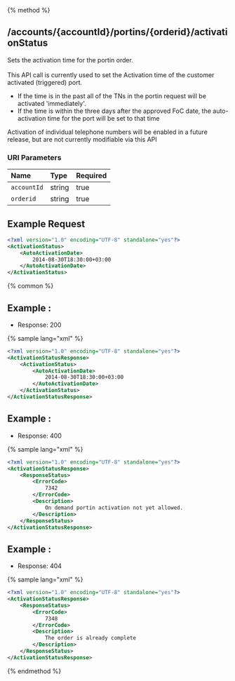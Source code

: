 {% method %}
## /accounts/{accountId}/portins/{orderid}/activationStatus

Sets the activation time for the portin order.  <br> <br>
This API call is currently used to set the Activation time of the customer activated (triggered) port.
<ul>
<li>If the time is in the past all of the TNs in the portin request will be activated 'immediately'.</li>
<li>If the time is within the three days after the approved FoC date, the auto-activation time for the port will be set to that time</li>
</ul>
Activation of individual telephone numbers will be enabled in a future release, but are not currently modifiable via this API



### URI Parameters
| Name | Type | Required |
|:-----|:-----|:---------|
| `accountId` | string | true |
| `orderid` | string | true |





## Example Request
```xml
<?xml version="1.0" encoding="UTF-8" standalone="yes"?>
<ActivationStatus>
    <AutoActivationDate>
        2014-08-30T18:30:00+03:00
    </AutoActivationDate>
</ActivationStatus>
```


{% common %}


## Example : 

* Response: 200

{% sample lang="xml" %}

```xml
<?xml version="1.0" encoding="UTF-8" standalone="yes"?>
<ActivationStatusResponse>
    <ActivationStatus>
        <AutoActivationDate>
            2014-08-30T18:30:00+03:00
        </AutoActivationDate>
    </ActivationStatus>
</ActivationStatusResponse>
```

## Example : 

* Response: 400

{% sample lang="xml" %}

```xml
<?xml version="1.0" encoding="UTF-8" standalone="yes"?>
<ActivationStatusResponse>
    <ResponseStatus>
        <ErrorCode>
            7342
        </ErrorCode>
        <Description>
            On demand portin activation not yet allowed.
        </Description>
    </ResponseStatus>
</ActivationStatusResponse>
```

## Example : 

* Response: 404

{% sample lang="xml" %}

```xml
<?xml version="1.0" encoding="UTF-8" standalone="yes"?>
<ActivationStatusResponse>
    <ResponseStatus>
        <ErrorCode>
            7348
        </ErrorCode>
        <Description>
            The order is already complete
        </Description>
    </ResponseStatus>
</ActivationStatusResponse>
```


{% endmethod %}